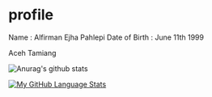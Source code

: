 # profile
Name : Alfirman Ejha Pahlepi
Date of Birth : June 11th 1999

Aceh Tamiang

![Anurag's github stats](https://github-readme-stats.vercel.app/api?username=ezza022&count_private=true)

[![My GitHub Language Stats](https://github-readme-stats.vercel.app/api/top-langs/?username=ezza022&langs_count=8&layout=compact)]()
